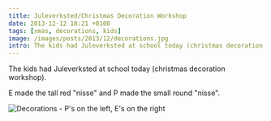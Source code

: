 ```yaml
---
title: Juleverksted/Christmas Decoration Workshop
date: 2013-12-12 18:21 +0100
tags: [xmas, decorations, kids]
image: /images/posts/2013/12/decorations.jpg
intro: The kids had Juleverksted at school today (christmas decoration workshop).
---
```


The kids had Juleverksted at school today (christmas decoration workshop).

E made the tall red "nisse" and P made the small round "nisse".

![Decorations - P's on the left, E's on the right](/images/posts/2013/12/decorations.jpg)
